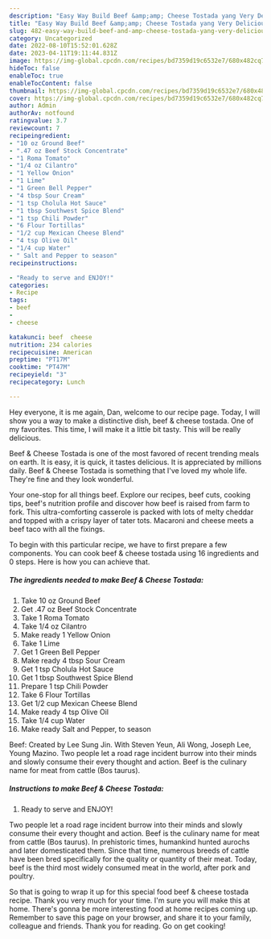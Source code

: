 ```yaml
---
description: "Easy Way Build Beef &amp;amp; Cheese Tostada yang Very Delicious}"
title: "Easy Way Build Beef &amp;amp; Cheese Tostada yang Very Delicious}"
slug: 482-easy-way-build-beef-and-amp-cheese-tostada-yang-very-delicious
category: Uncategorized
date: 2022-08-10T15:52:01.628Z
date: 2023-04-11T19:11:44.831Z
image: https://img-global.cpcdn.com/recipes/bd7359d19c6532e7/680x482cq70/beef-cheese-tostada-recipe-main-photo.jpg
hideToc: false
enableToc: true
enableTocContent: false
thumbnail: https://img-global.cpcdn.com/recipes/bd7359d19c6532e7/680x482cq70/beef-cheese-tostada-recipe-main-photo.jpg
cover: https://img-global.cpcdn.com/recipes/bd7359d19c6532e7/680x482cq70/beef-cheese-tostada-recipe-main-photo.jpg
author: Admin
authorAv: notfound
ratingvalue: 3.7
reviewcount: 7
recipeingredient:
- "10 oz Ground Beef"
- ".47 oz Beef Stock Concentrate"
- "1 Roma Tomato"
- "1/4 oz Cilantro"
- "1 Yellow Onion"
- "1 Lime"
- "1 Green Bell Pepper"
- "4 tbsp Sour Cream"
- "1 tsp Cholula Hot Sauce"
- "1 tbsp Southwest Spice Blend"
- "1 tsp Chili Powder"
- "6 Flour Tortillas"
- "1/2 cup Mexican Cheese Blend"
- "4 tsp Olive Oil"
- "1/4 cup Water"
- " Salt and Pepper to season"
recipeinstructions:

- "Ready to serve and ENJOY!"
categories:
- Recipe
tags:
- beef
- 
- cheese

katakunci: beef  cheese 
nutrition: 234 calories
recipecuisine: American
preptime: "PT17M"
cooktime: "PT47M"
recipeyield: "3"
recipecategory: Lunch

---
```



Hey everyone, it is me again, Dan, welcome to our recipe page. Today, I will show you a way to make a distinctive dish, beef &amp; cheese tostada. One of my favorites. This time, I will make it a little bit tasty. This will be really delicious.

Beef &amp; Cheese Tostada is one of the most favored of recent trending meals on earth. It is easy, it is quick, it tastes delicious. It is appreciated by millions daily. Beef &amp; Cheese Tostada is something that I've loved my whole life. They're fine and they look wonderful.

Your one-stop for all things beef. Explore our recipes, beef cuts, cooking tips, beef&#39;s nutrition profile and discover how beef is raised from farm to fork. This ultra-comforting casserole is packed with lots of melty cheddar and topped with a crispy layer of tater tots. Macaroni and cheese meets a beef taco with all the fixings.


To begin with this particular recipe, we have to first prepare a few components. You can cook beef &amp; cheese tostada using 16 ingredients and 0 steps. Here is how you can achieve that.

<!--inarticleads1-->

##### The ingredients needed to make Beef &amp; Cheese Tostada:

1. Take 10 oz Ground Beef
1. Get .47 oz Beef Stock Concentrate
1. Take 1 Roma Tomato
1. Take 1/4 oz Cilantro
1. Make ready 1 Yellow Onion
1. Take 1 Lime
1. Get 1 Green Bell Pepper
1. Make ready 4 tbsp Sour Cream
1. Get 1 tsp Cholula Hot Sauce
1. Get 1 tbsp Southwest Spice Blend
1. Prepare 1 tsp Chili Powder
1. Take 6 Flour Tortillas
1. Get 1/2 cup Mexican Cheese Blend
1. Make ready 4 tsp Olive Oil
1. Take 1/4 cup Water
1. Make ready  Salt and Pepper, to season


Beef: Created by Lee Sung Jin. With Steven Yeun, Ali Wong, Joseph Lee, Young Mazino. Two people let a road rage incident burrow into their minds and slowly consume their every thought and action. Beef is the culinary name for meat from cattle (Bos taurus). 

<!--inarticleads2-->

##### Instructions to make Beef &amp; Cheese Tostada:


1. Ready to serve and ENJOY!

Two people let a road rage incident burrow into their minds and slowly consume their every thought and action. Beef is the culinary name for meat from cattle (Bos taurus). In prehistoric times, humankind hunted aurochs and later domesticated them. Since that time, numerous breeds of cattle have been bred specifically for the quality or quantity of their meat. Today, beef is the third most widely consumed meat in the world, after pork and poultry. 

So that is going to wrap it up for this special food beef &amp; cheese tostada recipe. Thank you very much for your time. I'm sure you will make this at home. There's gonna be more interesting food at home recipes coming up. Remember to save this page on your browser, and share it to your family, colleague and friends. Thank you for reading. Go on get cooking!
